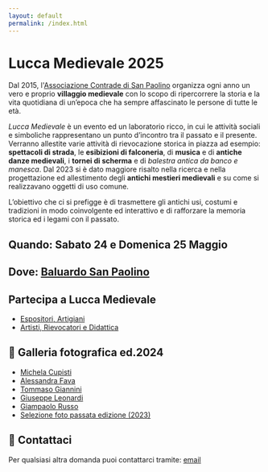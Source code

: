 ```yaml
---
layout: default
permalink: /index.html
---
```


# Lucca Medievale 2025

Dal 2015, l'[Associazione Contrade di San Paolino](https://consanpaolino.org) organizza ogni anno un vero e proprio **villaggio medievale** con lo scopo di ripercorrere la storia e la vita quotidiana di un’epoca che ha sempre affascinato le persone di tutte le età.

*Lucca Medievale* è un evento ed un laboratorio ricco, in cui le attività sociali e simboliche rappresentano un punto d’incontro tra il passato e il presente.
Verranno allestite varie attività di rievocazione storica in piazza ad esempio: **spettacoli di strada**, le **esibizioni di falconeria**, di **musica** e di **antiche danze medievali**, i **tornei di scherma** e di *balestra antica da banco e manesca*. Dal 2023 si è dato maggiore risalto nella ricerca e nella progettazione ed allestimento degli **antichi mestieri medievali** e su come si realizzavano oggetti di uso comune.

L’obiettivo che ci si prefigge è di trasmettere gli antichi usi, costumi e tradizioni in modo coinvolgente ed interattivo e di rafforzare la memoria storica ed i legami con il passato.

## Quando: **Sabato 24 e Domenica 25 Maggio**

## Dove: [Baluardo San Paolino](https://goo.gl/maps/6ytTUxrdXRfRdcxa9)

## Partecipa a Lucca Medievale

* [Espositori, Artigiani](iscrizione-espositore-artigiano.md)
* [Artisti, Rievocatori e Didattica](iscrizione-artista-rievocatore-didattica.md)

## 📸 Galleria fotografica ed.2024

* [Michela Cupisti](http://tiny.cc/LM24-ph-michela-cupisti)
* [Alessandra Fava](http://tiny.cc/LM24-ph-alessandra-fava)
* [Tommaso Giannini](http://tiny.cc/LM24-ph-tommaso-giannini)
* [Giuseppe Leonardi](http://tiny.cc/LM24-ph-giuseppe-leonardi)
* [Giampaolo Russo](http://tiny.cc/LM24-ph-giampaolo-russo)
* [Selezione foto passata edizione (2023)](https://photos.app.goo.gl/21ptdnkCfC4DhzkT9)

## 📯 Contattaci

Per qualsiasi altra domanda puoi contattarci tramite: [email](mailto:luccamedievale@consanpaolino.org)
